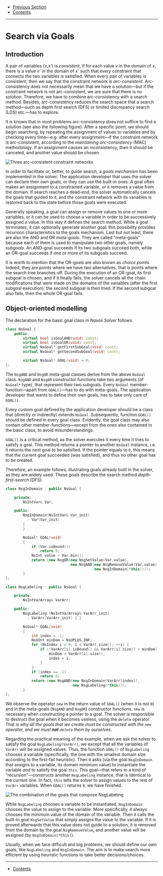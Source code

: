  - [Previous Section](Examples.md)
 - [Contents](README.md)

---

# Search via Goals

## Introduction

A pair of variables (_x_,_x'_) is _consistent_, if for each
value _v_ in the domain of _x_, there is a value _v'_ in the
domain of _x'_ such that every constraint that connects the
two variables is satisfied. When every pair of variables is
consistent, then we say that the constraint network is
_arc-consistent_. Arc-consistency does not necessarily mean
that we have a solution—but if the constraint network is not
arc-consistent, we are sure that there is no solution.
Therefore, we have to combine arc-consistency with a search
method. Besides, arc-consistency reduces the search space
that a search method—such as depth first search (DFS) or
limited discrepancy search (LDS) etc.—has to explore.

It is known that in most problems arc-consistency does not
suffice to find a solution (see also the following figure).
After a specific point, we should begin searching, by
repeating the assignment of values to variables and by
checking every time—e.g. after every assignment—if the
constraint network is arc-consistent, according to the
_maintaining arc-consistency_ (MAC) methodology. If an
assignment causes an inconsistency, then it should be
canceled, and another value should be chosen.

![Three arc-consistent constraint
networks](https://rawgit.com/pothitos/naxos/master/manual/figures/AC.svg)

In order to facilitate or, better, to guide search, a _goals
mechanism_ has been implemented in the solver. The
application developer that uses the solver can declare their
own goals, or they can use the built-in ones. A goal often
makes an assignment to a constrained variable, or it removes
a value from the domain. If search reaches a dead-end, the
solver automatically cancels the goals that guided to it,
and the constraint network with its variables is restored
back to the state before those goals were executed.

Generally speaking, a goal can assign or remove values to
one or more variables, or it can be used to choose a
variable in order to be successively assigned a value. In
this way it defines the search method. While a goal
terminates, it can optionally generate another goal; this
possibility provides recursion characteristics to the goals
mechanism. Last but not least, there are also the AND and OR
_meta-goals_. They are called "meta-goals" because each of
them is used to manipulate two _other_ goals, namely
_subgoals_. An AND-goal succeeds if its two subgoals succeed
both, while an OR-goal succeeds if one or more of its
subgoals succeed.

It is worth to mention that the OR-goals are also known as
_choice points_. Indeed, they are points where we have two
alternatives, that is points where the search tree branches
off. During the execution of an OR-goal, its first subgoal
is chosen, and if it finally fails, the solver cancels all
the chain modifications that were made on the domains of the
variables (after the first subgoal execution); the second
subgoal is then tried. If the second subgoal also fails,
then the whole OR-goal fails.


## Object-oriented modelling

The declaration for the basic goal class in _Naxos Solver_
follows.

```C++
class NsGoal {
    public:
        virtual bool isGoalAND(void) const;
        virtual bool isGoalOR(void) const;
        virtual NsGoal* getFirstSubGoal(void) const;
        virtual NsGoal* getSecondSubGoal(void) const;

        virtual NsGoal* GOAL(void) = 0;
};
```

The `NsgAND` and `NsgOR` meta-goal classes derive from the
above `NsGoal` class. `NsgAND` and `NsgOR` constructor
functions take two arguments (of `NsGoal*` type), that
represent their two subgoals. Every `NsGoal`
member-function—apart from `GOAL()`—has to do with
meta-goals. The application developer that wants to define
their own goals, has to take only care of `GOAL()`.

Every custom goal defined by the application developer
should be a class that (directly or indirectly) extends
`NsGoal`. Subsequently, function `GOAL()` should be defined
in every goal class. Evidently, the goal class may also
contain other member-functions—except from the ones also
contained in the basic class, to avoid misunderstandings.

`GOAL()` is a critical method, as the solver executes it
every time it tries to satisfy a goal. This method returns a
pointer to another `NsGoal` instance, i.e. it returns the
next goal to be satisfied. If the pointer equals to `0`,
this means that the current goal succeeded (was satisfied),
and thus no other goal has to be created.

Therefore, an example follows, illustrating goals already
built in the solver, as they are widely used. These goals
describe the search method _depth-first-search_ (DFS).

```C++
class NsgInDomain : public NsGoal {

    private:
        NsIntVar& Var;

    public:
        NsgInDomain(NsIntVar& Var_init)
          : Var(Var_init)
        {
        }

        NsGoal* GOAL(void)
        {
            if (Var.isBound())
                return 0;
            NsInt value = Var.min();
            return (new NsgOR(new NsgSetValue(Var,value),
                              new NsgAND(new NsgRemoveValue(Var,value),
                                         new NsgInDomain(*this))));
        }
};

class NsgLabeling : public NsGoal {

    private:
        NsIntVarArray& VarArr;

    public:
        NsgLabeling (NsIntVarArray& VarArr_init)
          : VarArr(VarArr_init) { }

        NsGoal* GOAL(void)
        {
            int index = -1;
            NsUInt minDom = NsUPLUS_INF;
            for (NsIndex i = 0; i < VarArr.size(); ++i) {
                if (!VarArr[i].isBound() && VarArr[i].size() < minDom) {
                    minDom = VarArr[i].size();
                    index = i;
                }
            }
            if (index == -1)
                return 0;
            return (new NsgAND(new NsgInDomain(VarArr[index]),
                               new NsgLabeling(*this)));
        }
};
```

We observe the operator `new` in the return value of
`GOAL()` (when it is not `0`) and in the meta-goals
(`NsgAND` and `NsgOR`) constructor functions. `new` is
necessary when constructing a pointer to a goal. The solver
is responsible to destruct the goal when it becomes useless,
using the `delete` operator. That is why _all the goals that
we create must be constructed with the `new` operator, and
we must **not** `delete` them by ourselves_.

Regarding the practical meaning of the example, when we ask
the solver to satisfy the goal `NsgLabeling(VarArr)`, we
except that all the variables of `VarArr` will be assigned
values. Thus, the function `GOAL()` of `NsgLabeling` chooses
a variable (specifically, the one with the smallest domain
size according to the first-fail heuristic). Then it asks
(via the goal `NsgInDomain` that assigns to a variable, its
domain minimum value) to instantiate the variable _and_ to
satisfy the goal `this`. This goal—that refers to a kind of
"recursion"—constructs another `NsgLabeling` instance, that
is identical to the current one. In fact, `this` tells the
solver to assign values to the rest of `VarArr` variables.
When `GOAL()` returns `0`, we have finished.

![The combination of the goals that compose
NsgLabeling](https://rawgit.com/pothitos/naxos/master/manual/figures/NsgLabeling.svg)

While `NsgLabeling` chooses a variable to be instantiated,
`NsgInDomain` chooses the value to assign to the variable.
More specifically, it always chooses the minimum value of
the domain of the variable. Then it calls the built-in goal
`NsgSetValue` that simply assigns the value to the variable.
If it is proved afterwards that this value does not guide to
a solution, it is removed from the domain by the goal
`NsgRemoveValue`, and another value will be assigned (by
`NsgInDomain(*this)`).

Usually, when we face difficult and big problems, we should
define our own goals, like `NsgLabeling` and `NsgInDomain`.
The aim is to make search more efficient by using heuristic
functions to take better decisions/choices.

---

 - [Contents](README.md)
